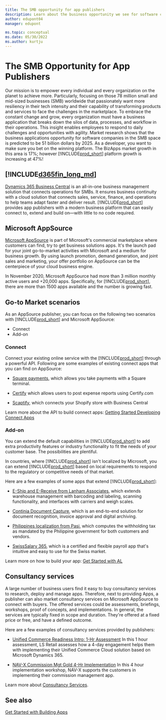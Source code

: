 ```yaml
---
title: The SMB opportunity for app publishers 
description: Learn about the business opportunity we see for software companies in the SMB space if you build your solution on Dynamics 365 Business Central.
author: edupont04
manager: edupont

ms.topic: conceptual
ms.date: 05/30/2022
ms.author: kurtju
---
```


# The SMB Opportunity for App Publishers

Our mission is to empower every individual and every organization on the planet to achieve more. Particularly, focusing on those 78 million small and mid-sized businesses (SMB) worldwide that passionately want more resiliency in their tech intensity and their capability of transforming products and services to face the challenges in the marketplace. To embrace the constant change and grow, every organization must have a business application that breaks down the silos of data, processes, and workflow in their operations. This insight enables employees to respond to daily challenges and opportunities with agility. Market research shows that the business applications opportunity for software companies in the SMB space is predicted to be 51 billion dollars by 2025. As a developer, you want to make sure you bet on the winning platform. The BizApps market growth in this area is 17%; however [!INCLUDE[prod_short](../includes/d365fin_md.md)] platform growth is increasing at 47%!  

## [!INCLUDE[d365fin_long_md](../includes/d365fin_long_md.md)]

[Dynamics 365 Business Central](https://dynamics.microsoft.com/business-central/partners/) is an all-in-one business management solution that connects operations for SMBs. It ensures business continuity with a cloud solution that connects sales, service, finance, and operations to help teams adapt faster and deliver result. [!INCLUDE[prod_short](../includes/prod_short.md)] provides app publishers with a modern business platform that can easily connect to, extend and build on—with little to no code required.  

## Microsoft AppSource

[Microsoft AppSource](https://appsource.microsoft.com/) is part of Microsoft's commercial marketplace where customers can find, try to get business solutions apps. It's the launch pad for your joint go-to-market activities with Microsoft and a medium for business growth. By using launch promotion, demand generation, and joint sales and marketing, your offer portfolio on AppSource can be the centerpiece of your cloud business engine.  

In November 2020, Microsoft AppSource had more than 3 million monthly active users and +20,000 apps. Specifically, for [!INCLUDE[prod_short](../includes/prod_short.md)], there are more than 1500 apps available and the number is growing fast.  

## Go-to Market scenarios

As an AppSource publisher, you can focus on the following two scenarios with [!INCLUDE[prod_short](../includes/prod_short.md)] and Microsoft AppSource:  

- Connect
- Add-on

### Connect

Connect your existing online service with the [!INCLUDE[prod_short](../includes/prod_short.md)] through a powerful API. Following are some examples of existing connect apps that you can find on AppSource:  

- [Square payments](https://appsource.microsoft.com/product/dynamics-365-business-central/PUBID.squareinc1581374005853%7CAID.square-payments%7CPAPPID.313d5c68-0d92-4f43-b470-ab5857ecf9c6), which allows you take payments with a Square terminal.  

- [Certify](https://appsource.microsoft.com/product/dynamics-365-business-central/PUBID.efoqus-5058796%7CAID.certify%7CPAPPID.e24a3340-5ca9-4edb-aae7-8f9c709fc881?tab=Overview) which allows users to post expense reports using Certify.com  

- [Scaptify](https://appsource.microsoft.com/product/dynamics-365-business-central/PUBID.scapta%7CAID.50395b48-f7b6-4445-96df-6faaa8c96deb%7CPAPPID.96da1317-c2e8-42ec-aa19-216e33d0da19?tab=Overview), which connects your Shopify store with Business Central  

Learn more about the API to build connect apps: [Getting Started Developing Connect Apps](../devenv-develop-connect-apps.md)  

### Add-on

You can extend the default capabilities in [!INCLUDE[prod_short](../includes/prod_short.md)] to add extra productivity features or industry functionality to fit the needs of your customer base. The possibilities are plentiful.  

In countries, where [!INCLUDE[prod_short](../includes/prod_short.md)] isn't localized by Microsoft, you can extend [!INCLUDE[prod_short](../includes/prod_short.md)] based on local requirements to respond to the regulatory or competitive needs of that market.  

Here are a few examples of some apps that extend [!INCLUDE[prod_short](../includes/prod_short.md)]:

- [E-Ship and E-Receive from Lanham Associates](https://appsource.microsoft.com/product/dynamics-365-business-central/PUBID.lanhamassociates%7CAID.e-ship_and_e-receive%7CPAPPID.f8750ab4-1d72-455d-b773-5b487a0ac106?tab=Overview), which extends warehouse management with barcoding and labeling, scanning functionality, and interfaces with carriers and weigh scales.

- [Continia Document Capture](https://appsource.microsoft.com/product/dynamics-365-business-central/PUBID.continia365%7CAID.6da8dd2f-e698-461f-9147-8e404244dd85%7CPAPPID.6da8dd2f-e698-461f-9147-8e404244dd85), which is an end-to-end solution for document recognition, invoice approval and digital archiving.

- [Philippines localization from Pasi](https://appsource.microsoft.com/product/dynamics-365-business-central/PUBID.e-pasi-1156349%7CAID.philwithholdingtax%7CPAPPID.abc622d1-0d07-40e3-9518-9a9adc77322a?tab=Overview), which computes the withholding tax as mandated by the Philippine government for both customers and vendors.

- [SwissSalary 365](https://appsource.microsoft.com/product/dynamics-365-business-central/PUBID.swisssalary%7CAID.swisssalary%7CPAPPID.ca3d5715-ac87-48ff-ace2-fc1605e50a69), which is a certified and flexible payroll app that's intuitive and easy to use for the Swiss market.

Learn more on how to build your app: [Get Started with AL](../devenv-get-started.md)

## Consultancy services

A large number of business users find it easy to buy consultancy services to research, deploy and manage apps. Therefore, next to providing Apps, a publisher can also market consultancy services on Microsoft AppSource to connect with buyers. The offered services could be assessments, briefings, workshops, proof of concepts, and implementations. In general, the services are typically fixed in scope and duration. They're offered at a fixed price or free, and have a defined outcome.  

Here are a few examples of consultancy services provided by publishers:  

- [Unified Commerce Readiness Intro: 1-Hr Assessment](https://appsource.microsoft.com/marketplace/consulting-services/ls_retail.lsconsulting5?country=US&page=1&product=dynamics-365%3Bdynamics-365-business-central&search=LS%20Retail)
    In this 1 hour assessment, LS Retail assesses how a 4-day engagement helps them with implementing their Unified Commerce Cloud solution based on Microsoft Dynamics 365.

- [NAV-X Commission Mgt Gold 4-Hr Implementation](https://appsource.microsoft.com/marketplace/consulting-services/navx.82b7da21-0097-4745-b999-24111d5f4432?country=US&page=1&product=dynamics-365%3Bdynamics-365-business-central)
    In this 4 hour implementation workshop, NAV-X supports the customers in implementing their commission management app.

Learn more about [Consultancy Services](https://appsource.microsoft.com/partners).

## See also

[Get Started with Building Apps](get-started.md)